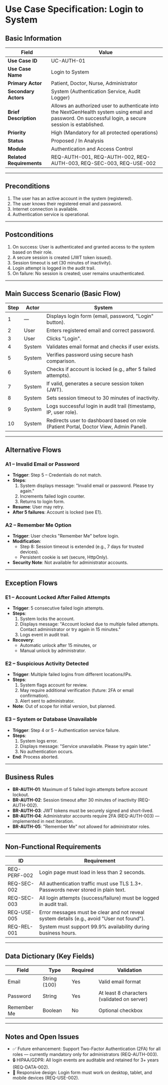 # Use Case Specification: Login to System

## Basic Information

| **Field** | **Value** |
|---------|---------|
| **Use Case ID** | UC-AUTH-01 |
| **Use Case Name** | Login to System |
| **Primary Actor** | Patient, Doctor, Nurse, Administrator |
| **Secondary Actors** | System (Authentication Service, Audit Logger) |
| **Brief Description** | Allows an authorized user to authenticate into the NextGenHealth system using email and password. On successful login, a secure session is established. |
| **Priority** | High (Mandatory for all protected operations) |
| **Status** | Proposed / In Analysis |
| **Module** | Authentication and Access Control |
| **Related Requirements** | REQ-AUTH-001, REQ-AUTH-002, REQ-AUTH-003, REQ-SEC-003, REQ-USE-002 |

---

## Preconditions
1. The user has an active account in the system (registered).
2. The user knows their registered email and password.
3. Internet connection is available.
4. Authentication service is operational.

---

## Postconditions
1. On success: User is authenticated and granted access to the system based on their role.
2. A secure session is created (JWT token issued).
3. Session timeout is set (30 minutes of inactivity).
4. Login attempt is logged in the audit trail.
5. On failure: No session is created; user remains unauthenticated.

---

## Main Success Scenario (Basic Flow)

| Step | Actor | System |
|------|-------|--------|
| 1 | — | Displays login form (email, password, "Login" button). |
| 2 | User | Enters registered email and correct password. |
| 3 | User | Clicks "Login". |
| 4 | System | Validates email format and checks if user exists. |
| 5 | System | Verifies password using secure hash comparison. |
| 6 | System | Checks if account is locked (e.g., after 5 failed attempts). |
| 7 | System | If valid, generates a secure session token (JWT). |
| 8 | System | Sets session timeout to 30 minutes of inactivity. |
| 9 | System | Logs successful login in audit trail (timestamp, IP, user role). |
| 10 | System | Redirects user to dashboard based on role (Patient Portal, Doctor View, Admin Panel). |

---

## Alternative Flows

### **A1 – Invalid Email or Password**
- **Trigger**: Step 5 – Credentials do not match.
- **Steps**:
  1. System displays message: "Invalid email or password. Please try again."
  2. Increments failed login counter.
  3. Returns to login form.
- **Resume**: User may retry.
- **After 5 failures**: Account is locked (see E1).

### **A2 – Remember Me Option**
- **Trigger**: User checks "Remember Me" before login.
- **Modification**:
  - Step 8: Session timeout is extended (e.g., 7 days for trusted devices).
  - Persistent cookie is set (secure, HttpOnly).
- **Security Note**: Not available for administrator accounts.

---

## Exception Flows

### **E1 – Account Locked After Failed Attempts**
- **Trigger**: 5 consecutive failed login attempts.
- **Steps**:
  1. System locks the account.
  2. Displays message: "Account locked due to multiple failed attempts. Contact administrator or try again in 15 minutes."
  3. Logs event in audit trail.
- **Recovery**:
  - Automatic unlock after 15 minutes, or
  - Manual unlock by administrator.

### **E2 – Suspicious Activity Detected**
- **Trigger**: Multiple failed logins from different locations/IPs.
- **Steps**:
  1. System flags account for review.
  2. May require additional verification (future: 2FA or email confirmation).
  3. Alert sent to administrator.
- **Note**: Out of scope for initial version, but planned.

### **E3 – System or Database Unavailable**
- **Trigger**: Step 4 or 5 – Authentication service failure.
- **Steps**:
  1. System logs error.
  2. Displays message: "Service unavailable. Please try again later."
  3. No authentication occurs.
- **End**: Process aborted.

---

## Business Rules
- **BR-AUTH-01**: Maximum of 5 failed login attempts before account lockout.
- **BR-AUTH-02**: Session timeout after 30 minutes of inactivity (REQ-AUTH-002).
- **BR-AUTH-03**: JWT tokens must be securely signed and short-lived.
- **BR-AUTH-04**: Administrator accounts require 2FA (REQ-AUTH-003) — implemented in next iteration.
- **BR-AUTH-05**: "Remember Me" not allowed for administrator roles.

---

## Non-Functional Requirements
| ID | Requirement |
|----|-------------|
| REQ-PERF-002 | Login page must load in less than 2 seconds. |
| REQ-SEC-002 | All authentication traffic must use TLS 1.3+. Passwords never stored in plain text. |
| REQ-SEC-003 | All login attempts (success/failure) must be logged in audit trail. |
| REQ-USE-005 | Error messages must be clear and not reveal system details (e.g., avoid "User not found"). |
| REQ-REL-001 | System must support 99.9% availability during business hours. |

---

## Data Dictionary (Key Fields)

| Field | Type | Required | Validation |
|------|------|----------|-----------|
| Email | String (100) | Yes | Valid email format |
| Password | String | Yes | At least 8 characters (validated on server) |
| Remember Me | Boolean | No | Optional checkbox |

---

## Notes and Open Issues
- ✅ Future enhancement: Support Two-Factor Authentication (2FA) for all roles — currently mandatory only for administrators (REQ-AUTH-003).
- 🔒 HIPAA/GDPR: All login events are auditable and retained for 3+ years (REQ-DATA-002).
- 📱 Responsive design: Login form must work on desktop, tablet, and mobile devices (REQ-USE-002).

